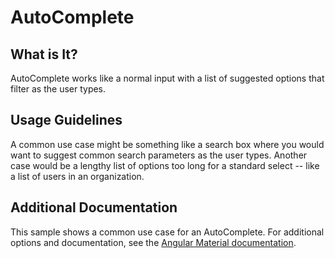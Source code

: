 # AutoComplete

## What is It?
AutoComplete works like a normal input with a list of suggested options that filter as the user types.

## Usage Guidelines
A common use case might be something like a search box where you would want to suggest common search parameters as the user types.   Another case would be a lengthy list of options too long for a standard select -- like a list of users in an organization.

## Additional Documentation
This sample shows a common use case for an AutoComplete.  For additional options and documentation, see the [Angular Material documentation](https://material.angular.io/components/autocomplete/overview).
